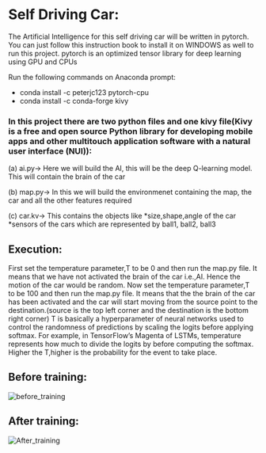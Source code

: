 # Self Driving Car:
The Artificial Intelligence for this self driving car will be written in pytorch. You can just follow this instruction book to install it on WINDOWS as well to run this project.
pytorch is an optimized tensor library for deep learning using GPU and CPUs

Run the following commands on Anaconda prompt:
* conda install -c peterjc123 pytorch-cpu
* conda install -c conda-forge kivy

### In this project there are two python files and one kivy file(Kivy is a free and open source Python library for developing mobile apps and other multitouch application software with a natural user interface (NUI)):
(a) ai.py-> Here we will build the AI, this will be the deep Q-learning model.  This will contain the brain of the car

(b) map.py-> In this we will build the environmenet containing the map, the car and all the other features required

(c) car.kv-> This contains the objects like 
*size,shape,angle of the car
*sensors of the cars which are represented by ball1, ball2, ball3



## Execution:
First set the temperature parameter,T to be 0 and then run the map.py file. It means that we have not activated the brain of the car i.e.,AI. Hence the motion of the car would be random.
Now set the  temperature parameter,T to be 100 and then run the map.py file. It means that the the brain of the car has been activated and the car will start moving from the source point to the destination.(source is the top left corner and the destination is the bottom right corner)
T is basically a hyperparameter of neural networks used to control the randomness of predictions by scaling the logits before applying softmax. For example, in TensorFlow’s Magenta of LSTMs, temperature represents how much to divide the logits by before computing the softmax. Higher the T,higher is the probability for the event to take place.
## Before training:
![before_training](https://user-images.githubusercontent.com/68856803/89097444-95670f00-d3fc-11ea-8e18-943b2c19a574.gif)

## After training:
![After_training](https://user-images.githubusercontent.com/68856803/89101105-bd656b00-d41a-11ea-9191-9cffc711cc1e.gif)




